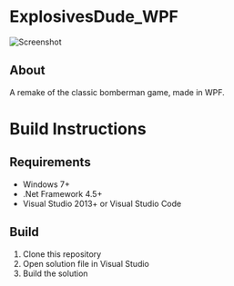 # ExplosivesDude_WPF

![Screenshot](https://rumkugel13.github.io/content/images/explosivesdude_wpf_screenshot.png)

## About
A remake of the classic bomberman game, made in WPF.

# Build Instructions

## Requirements
- Windows 7+
- .Net Framework 4.5+
- Visual Studio 2013+ or Visual Studio Code

## Build
1. Clone this repository
2. Open solution file in Visual Studio
3. Build the solution
